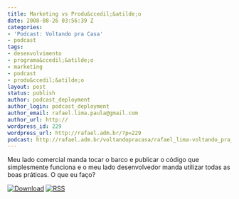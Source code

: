 ```yaml
---
title: Marketing vs Produ&ccedil;&atilde;o
date: 2008-08-26 03:56:39 Z
categories:
- 'Podcast: Voltando pra Casa'
- podcast
tags:
- desenvolvimento
- programa&ccedil;&atilde;o
- marketing
- podcast
- produ&ccedil;&atilde;o
layout: post
status: publish
author: podcast_deployment
author_login: podcast_deployment
author_email: rafael.lima.paula@gmail.com
author_url: http://
wordpress_id: 229
wordpress_url: http://rafael.adm.br/?p=229
podcast: http://rafael.adm.br/voltandopracasa/rafael_lima-voltando_pra_casa-0009.mp3
---
```


Meu lado comercial manda tocar o barco e publicar o c&oacute;digo que simplesmente funciona e o meu lado desenvolvedor manda utilizar todas as boas pr&aacute;ticas. O que eu fa&ccedil;o?

<a class="noborder" href="http://rafael.adm.br/voltandopracasa/rafael_lima-voltando_pra_casa-0009.mp3" title="Download"><img src="http://rafael.adm.br/wp-content/themes/rafael_lima-rockinblue/images/download_green.gif" border="0" alt="Download" /></a> <a class="noborder" href="http://feeds.feedburner.com/rafael_lima_podcast" title="RSS"><img src="http://rafael.adm.br/wp-content/themes/rafael_lima-rockinblue/images/icn-feed-16x16.png" border="0" alt="RSS" /></a>

